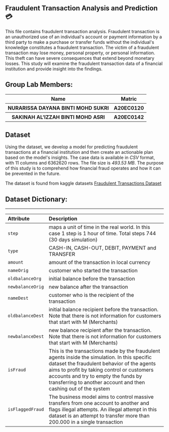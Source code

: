 ## Fraudulent Transaction Analysis and Prediction 💳

This file contains fraudulent transaction analysis. Fraudulent transaction is an unauthorized use of an individual's account or payment information by a third party to make a purchase or transfer funds without the individual's knowledge constitutes a fraudulent transaction. The victim of a fraudulent transaction may lose money, personal property, or personal information. This theft can have severe consequences that extend beyond monetary losses. This study will examine the fraudulent transaction data of a financial institution and provide insight into the findings.

## Group Lab Members:

<table width = 700>
  <tr>
    <th>Name</th>
    <th>Matric</th>
  </tr>
  <tr>
    <th>NURARISSA DAYANA BINTI MOHD SUKRI</th>
    <th>A20EC0120</th>
  </tr>
    <tr>
    <th>SAKINAH AL’IZZAH BINTI MOHD ASRI</th>
    <th>A20EC0142</th>
  </tr>
</table> 

## Dataset

Using the dataset, we develop a model for predicting fraudulent transactions at a financial institution and then create an actionable plan based on the model's insights. The case data is available in *CSV* format, with 11 columns and 6362620 rows. The file size is *493.53 MB*. The purpose of this study is to comprehend how financial fraud operates and how it can be prevented in the future.

The dataset is found from kaggle datasets [Fraudulent Transactions Dataset](https://www.kaggle.com/datasets/chitwanmanchanda/fraudulent-transactions-data)

## Dataset Dictionary:
----------------
|Attribute|Description|
|:--------|:----------|
|`step`|maps a unit of time in the real world. In this case 1 step is 1 hour of time. Total steps 744 (30 days simulation)|
|`type`|CASH-IN, CASH-OUT, DEBIT, PAYMENT and TRANSFER|
|`amount`|amount of the transaction in local currency|
|`nameOrig`|customer who started the transaction|
|`oldbalanceOrg`|initial balance before the transaction|
|`newbalanceOrig`|new balance after the transaction|
|`nameDest`|customer who is the recipient of the transaction|
|`oldbalanceDest`|initial balance recipient before the transaction. Note that there is not information for customers that start with M (Merchants)|
|`newbalanceDest`|new balance recipient after the transaction. Note that there is not information for customers that start with M (Merchants)|
|`isFraud`|This is the transactions made by the fraudulent agents inside the simulation. In this specific dataset the fraudulent behavior of the agents aims to profit by taking control or customers accounts and try to empty the funds by transferring to another account and then cashing out of the system|
|`isFlaggedFraud`|The business model aims to control massive transfers from one account to another and flags illegal attempts. An illegal attempt in this dataset is an attempt to transfer more than 200.000 in a single transaction|
